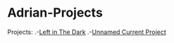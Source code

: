 # Adrian-Projects

Projects:
  .-[Left in The Dark](https://www.google.com)
  .-[Unnamed Current Project](https://www.google.com)
